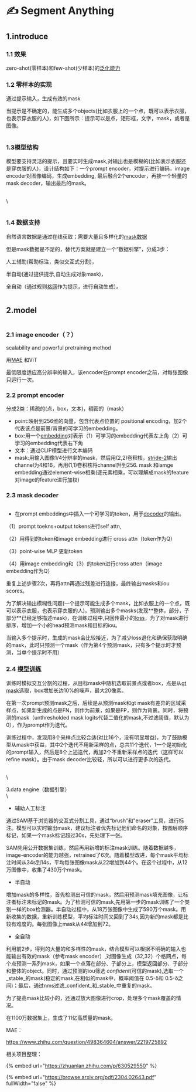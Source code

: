 # ✍ Segment Anything

## 1.introduce

### 1.1 效果

zero-shot(零样本)和few-shot(少样本)的[泛化能力](https://www.zhihu.com/search?q=%E6%B3%9B%E5%8C%96%E8%83%BD%E5%8A%9B\&search\_source=Entity\&hybrid\_search\_source=Entity\&hybrid\_search\_extra=%7B%22sourceType%22%3A%22article%22%2C%22sourceId%22%3A%22620355474%22%7D)

### 1.2 零样本的实现

通过提示输入，生成有效的mask

当提示是不确定的，能生成多个objects(比如衣服上的一个点，既可以表示衣服，也表示穿衣服的人)，如下图所示：提示可以是点，矩形框，文字，mask，或者是图像。

<figure><img src="../.gitbook/assets/image (20).png" alt=""><figcaption></figcaption></figure>

### 1.3模型结构

模型要支持灵活的提示，且要实时生成mask,对输出也是模糊的(比如表示衣服还是穿衣服的人)，设计结构如下：一个prompt encoder，对提示进行编码，image encoder对图像编码，生成embedding, 最后融合2个encoder，再接一个轻量的mask decoder，输出最后的mask。

\
\


<figure><img src="../.gitbook/assets/image (19).png" alt=""><figcaption></figcaption></figure>



### 1.4 数据支持

自然语言数据是通过在线获取；需要大量且多样化的[mask数据](https://www.zhihu.com/search?q=mask%E6%95%B0%E6%8D%AE\&search\_source=Entity\&hybrid\_search\_source=Entity\&hybrid\_search\_extra=%7B%22sourceType%22%3A%22article%22%2C%22sourceId%22%3A%22620355474%22%7D)

但是mask数据是不足的，替代方案就是建立一个“数据引擎”，分成3步：

人工辅助(帮助标注，类似交互式分割)，

半自动(通过提供提示,自动生成对象mask)，

全自动（通过规则[格网](https://www.zhihu.com/search?q=%E6%A0%BC%E7%BD%91\&search\_source=Entity\&hybrid\_search\_source=Entity\&hybrid\_search\_extra=%7B%22sourceType%22%3A%22article%22%2C%22sourceId%22%3A%22620355474%22%7D)作为提示，进行自动生成）。

<figure><img src="../.gitbook/assets/image (21).png" alt=""><figcaption></figcaption></figure>



## 2.model

<figure><img src="../.gitbook/assets/image (3).png" alt=""><figcaption></figcaption></figure>

### 2.1 image encoder（？） <a href="#h_620355474_3" id="h_620355474_3"></a>



scalability and powerful pretraining method

用[MAE](https://openaccess.thecvf.com/content/CVPR2022/papers/He\_Masked\_Autoencoders\_Are\_Scalable\_Vision\_Learners\_CVPR\_2022\_paper.pdf) 和ViT

最低限度适应高分辨率的输入，该encoder在prompt encoder之前，对每张图像只运行一次。





### 2.2 prompt encoder

分成2类：稀疏的(点，box，文本)，稠密的（mask）

* point:映射到256维的向量，包含代表点位置的 positional encoding，加2个代表该点是前景/背景的可学习的embedding。
* box:用一个[embedding](https://www.zhihu.com/search?q=embedding\&search\_source=Entity\&hybrid\_search\_source=Entity\&hybrid\_search\_extra=%7B%22sourceType%22%3A%22article%22%2C%22sourceId%22%3A%22620355474%22%7D)对表示（1）可学习的embedding代表左上角（2）可学习的embedding代表右下角
* 文本：通过CLIP模型进行文本编码
* mask:用输入图像1/4分辨率的mask，然后用(2,2)卷积核，[stride-2](https://www.zhihu.com/search?q=stride-2\&search\_source=Entity\&hybrid\_search\_source=Entity\&hybrid\_search\_extra=%7B%22sourceType%22%3A%22article%22%2C%22sourceId%22%3A%22620355474%22%7D)输出channel为4和16，再用(1,1)卷积核将channel升到256. mask 和iamge embedding通过element-wise相乘(逐元素相乘，可以理解成mask的feature对image的feature进行加权)

### 2.3 mask decoder &#x20;

<figure><img src="../.gitbook/assets/image (2).png" alt=""><figcaption></figcaption></figure>



* 在prompt embeddings中插入一个可学习的token，用于[docoder](https://www.zhihu.com/search?q=docoder\&search\_source=Entity\&hybrid\_search\_source=Entity\&hybrid\_search\_extra=%7B%22sourceType%22%3A%22article%22%2C%22sourceId%22%3A%22620355474%22%7D)的输出。

（1）prompt toekns+output tokens进行self attn,

（2）用得到的token和image embedding进行 cross attn（token作为Q）

（3）point-wise MLP 更新token

（4）用image embedding和（3）的token进行cross atten（image embedding作为Q）

重复上述步骤2次，再将attn再通过残差进行连接，最终输出masks和iou scores。

为了解决输出模糊性问题(一个提示可能生成多个mask，比如衣服上的一个点，既可以表示衣服，也表示穿衣服的人)，预测输出多个masks(发现\*\*整体，部分，子部分\*\*已经足够描述mask)，在训练过程中,只回传最小的[loss](https://www.zhihu.com/search?q=loss\&search\_source=Entity\&hybrid\_search\_source=Entity\&hybrid\_search\_extra=%7B%22sourceType%22%3A%22article%22%2C%22sourceId%22%3A%22620355474%22%7D)，为了对mask进行排序，增加一个小的head预测mask和目标的iou。

当输入多个提示时，生成的mask会比较接近，为了减少loss退化和确保获取明确的mask，此时只预测一个mask（作为第4个预测mask，只有多个提示时才预测，当单个提示时不用）





### 2.4 [模型训练](https://www.zhihu.com/search?q=%E6%A8%A1%E5%9E%8B%E8%AE%AD%E7%BB%83\&search\_source=Entity\&hybrid\_search\_source=Entity\&hybrid\_search\_extra=%7B%22sourceType%22%3A%22article%22%2C%22sourceId%22%3A%22620355474%22%7D) <a href="#h_620355474_6" id="h_620355474_6"></a>

训练时模拟交互分割的过程，从目标mask中随机选取前景点或者box，点是从[gt mask](https://www.zhihu.com/search?q=gt%20mask\&search\_source=Entity\&hybrid\_search\_source=Entity\&hybrid\_search\_extra=%7B%22sourceType%22%3A%22article%22%2C%22sourceId%22%3A%22620355474%22%7D)选取，box增加长边10%的噪声，最大20像素。

在第一次prompt预测mask之后，后续是从预测mask和gt mask有差异的区域采样点，如果新生成的点是FN，则作为前景，如果是FP，则作为背景。同时，将预测的mask（unthresholded mask logits代替二值化的mask,不过滤阈值，默认为0），作为prompt作为迭代。

训练过程中，发现用8个采样点比较合适(对比16个，没有明显增益)，为了鼓励模型从mask中获益，其中2个迭代不用新采样的点，总共11个迭代，1一个是初始化的prompt输入，然后是8个上述迭代，再加2个不重新采样点的迭代（这样可以refine mask）。由于mask decoder比较轻，所以可以进行更多次的迭代。

\
\


3.data engine（数据引擎）\
\



* 辅助人工标注

通过SAM基于浏览器的交互式分割工具，通过“brush”和"eraser"工具，进行标注。模型可以实时输出mask，建议标注者优先标记他们命名的对象，按图层顺序标记，如果一个mask标记超过30s，先处理下一张。

SAM先用公开数据集训练，然后再用新增的标注mask训练。随着数据越多，image-encoder的能力越强，retrained了6次。随着模型改进，每个mask平均标注时间从34s到14s，平均每张图像mask从22增加到44个。在这个过程中，从12万图像中，收集了430万个mask。

* 半自动

增加mask的多样性，首先检测出可信的mask，然后用预测mask填充图像，让标注者标注未标记的mask。为了检测可信的mask,先用第一步的mask训练了一个类别一样的box检测器。半自动过程中，从18万张图像中生成了590万个mask。用新收集的数据，重新训练模型，平均标注时间又回到了34s,因为新的mask都是比较有难度的。每张图像上mask从44增加到72。

* 全自动

利用前2步，得到的大量的和多样性的mask，结合模型可以根据不明确的输入也能输出有效的mask（参考mask encoder）,对图像生成（32,32）个格网点，每个点预测一系列mask，如果一个点落在部分、子部分上，模型返回部分、子部分和整体的object。同时，通过预测的iou筛选 _confident_(可信的mask),选取一个_stable_的mask(稳定的mask,在相似的mask中，概率阈值在 0.5-δ和 0.5-δ之间)；最后，通过nms过滤_confident_和_stable_中重复的mask。

为了提高mask比较小的，还通过放大图像进行crop，处理多个mask覆盖的情况。

在1100万数据集上，生成了11亿高质量的mask。



MAE：

https://www.zhihu.com/question/498364604/answer/2219725892

相关项目整理：

{% embed url="https://zhuanlan.zhihu.com/p/630529550" %}

{% embed url="https://browse.arxiv.org/pdf/2304.02643.pdf" fullWidth="false" %}



